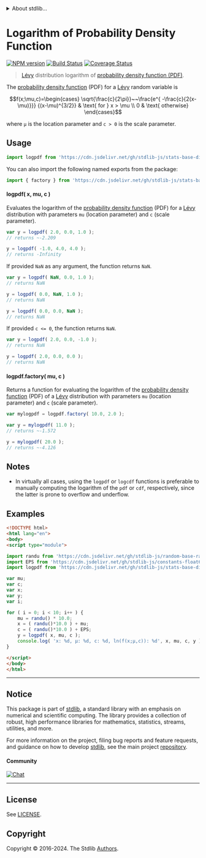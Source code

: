 <!--

@license Apache-2.0

Copyright (c) 2018 The Stdlib Authors.

Licensed under the Apache License, Version 2.0 (the "License");
you may not use this file except in compliance with the License.
You may obtain a copy of the License at

   http://www.apache.org/licenses/LICENSE-2.0

Unless required by applicable law or agreed to in writing, software
distributed under the License is distributed on an "AS IS" BASIS,
WITHOUT WARRANTIES OR CONDITIONS OF ANY KIND, either express or implied.
See the License for the specific language governing permissions and
limitations under the License.

-->


<details>
  <summary>
    About stdlib...
  </summary>
  <p>We believe in a future in which the web is a preferred environment for numerical computation. To help realize this future, we've built stdlib. stdlib is a standard library, with an emphasis on numerical and scientific computation, written in JavaScript (and C) for execution in browsers and in Node.js.</p>
  <p>The library is fully decomposable, being architected in such a way that you can swap out and mix and match APIs and functionality to cater to your exact preferences and use cases.</p>
  <p>When you use stdlib, you can be absolutely certain that you are using the most thorough, rigorous, well-written, studied, documented, tested, measured, and high-quality code out there.</p>
  <p>To join us in bringing numerical computing to the web, get started by checking us out on <a href="https://github.com/stdlib-js/stdlib">GitHub</a>, and please consider <a href="https://opencollective.com/stdlib">financially supporting stdlib</a>. We greatly appreciate your continued support!</p>
</details>

# Logarithm of Probability Density Function

[![NPM version][npm-image]][npm-url] [![Build Status][test-image]][test-url] [![Coverage Status][coverage-image]][coverage-url] <!-- [![dependencies][dependencies-image]][dependencies-url] -->

> [Lévy][levy-distribution] distribution logarithm of [probability density function (PDF)][pdf].

<section class="intro">

The [probability density function][pdf] (PDF) for a [Lévy][levy-distribution] random variable is

<!-- <equation class="equation" label="eq:levy_pdf" align="center" raw="f(x;\mu,c)=\begin{cases} \sqrt{\frac{c}{2\pi}}~~\frac{e^{ -\frac{c}{2(x-\mu)}}} {(x-\mu)^{3/2}} & \text{ for } x > \mu \\ 0 & \text{ otherwise} \end{cases}" alt="Probability density function (PDF) for a Lévy distribution."> -->

```math
f(x;\mu,c)=\begin{cases} \sqrt{\frac{c}{2\pi}}~~\frac{e^{ -\frac{c}{2(x-\mu)}}} {(x-\mu)^{3/2}} & \text{ for } x > \mu \\ 0 & \text{ otherwise} \end{cases}
```

<!-- <div class="equation" align="center" data-raw-text="f(x;\mu,c)=\begin{cases} \sqrt{\frac{c}{2\pi}}~~\frac{e^{ -\frac{c}{2(x-\mu)}}} {(x-\mu)^{3/2}} &amp; \text{ for } x &gt; \mu \\ 0 &amp; \text{ otherwise} \end{cases}" data-equation="eq:levy_pdf">
    <img src="https://cdn.jsdelivr.net/gh/stdlib-js/stdlib@51534079fef45e990850102147e8945fb023d1d0/lib/node_modules/@stdlib/stats/base/dists/levy/logpdf/docs/img/equation_levy_pdf.svg" alt="Probability density function (PDF) for a Lévy distribution.">
    <br>
</div> -->

<!-- </equation> -->

where `μ` is the location parameter and `c > 0` is the scale parameter.

</section>

<!-- /.intro -->



<section class="usage">

## Usage

```javascript
import logpdf from 'https://cdn.jsdelivr.net/gh/stdlib-js/stats-base-dists-levy-logpdf@esm/index.mjs';
```

You can also import the following named exports from the package:

```javascript
import { factory } from 'https://cdn.jsdelivr.net/gh/stdlib-js/stats-base-dists-levy-logpdf@esm/index.mjs';
```

#### logpdf( x, mu, c )

Evaluates the logarithm of the [probability density function][pdf] (PDF) for a [Lévy][levy-distribution] distribution with parameters `mu` (location parameter) and `c` (scale parameter).

```javascript
var y = logpdf( 2.0, 0.0, 1.0 );
// returns ~-2.209

y = logpdf( -1.0, 4.0, 4.0 );
// returns -Infinity
```

If provided `NaN` as any argument, the function returns `NaN`.

```javascript
var y = logpdf( NaN, 0.0, 1.0 );
// returns NaN

y = logpdf( 0.0, NaN, 1.0 );
// returns NaN

y = logpdf( 0.0, 0.0, NaN );
// returns NaN
```

If provided `c <= 0`, the function returns `NaN`.

```javascript
var y = logpdf( 2.0, 0.0, -1.0 );
// returns NaN

y = logpdf( 2.0, 0.0, 0.0 );
// returns NaN
```

#### logpdf.factory( mu, c )

Returns a function for evaluating the logarithm of the [probability density function][pdf] (PDF) of a [Lévy][levy-distribution] distribution with parameters `mu` (location parameter) and `c` (scale parameter).

```javascript
var mylogpdf = logpdf.factory( 10.0, 2.0 );

var y = mylogpdf( 11.0 );
// returns ~-1.572

y = mylogpdf( 20.0 );
// returns ~-4.126
```

</section>

<!-- /.usage -->

<section class="notes">

## Notes

-   In virtually all cases, using the `logpdf` or `logcdf` functions is preferable to manually computing the logarithm of the `pdf` or `cdf`, respectively, since the latter is prone to overflow and underflow.

</section>

<!-- /.notes -->

<section class="examples">

## Examples

<!-- eslint no-undef: "error" -->

```html
<!DOCTYPE html>
<html lang="en">
<body>
<script type="module">

import randu from 'https://cdn.jsdelivr.net/gh/stdlib-js/random-base-randu@esm/index.mjs';
import EPS from 'https://cdn.jsdelivr.net/gh/stdlib-js/constants-float64-eps@esm/index.mjs';
import logpdf from 'https://cdn.jsdelivr.net/gh/stdlib-js/stats-base-dists-levy-logpdf@esm/index.mjs';

var mu;
var c;
var x;
var y;
var i;

for ( i = 0; i < 10; i++ ) {
    mu = randu() * 10.0;
    x = ( randu()*10.0 ) + mu;
    c = ( randu()*10.0 ) + EPS;
    y = logpdf( x, mu, c );
    console.log( 'x: %d, µ: %d, c: %d, ln(f(x;µ,c)): %d', x, mu, c, y );
}

</script>
</body>
</html>
```

</section>

<!-- /.examples -->

<!-- Section for related `stdlib` packages. Do not manually edit this section, as it is automatically populated. -->

<section class="related">

</section>

<!-- /.related -->

<!-- Section for all links. Make sure to keep an empty line after the `section` element and another before the `/section` close. -->


<section class="main-repo" >

* * *

## Notice

This package is part of [stdlib][stdlib], a standard library with an emphasis on numerical and scientific computing. The library provides a collection of robust, high performance libraries for mathematics, statistics, streams, utilities, and more.

For more information on the project, filing bug reports and feature requests, and guidance on how to develop [stdlib][stdlib], see the main project [repository][stdlib].

#### Community

[![Chat][chat-image]][chat-url]

---

## License

See [LICENSE][stdlib-license].


## Copyright

Copyright &copy; 2016-2024. The Stdlib [Authors][stdlib-authors].

</section>

<!-- /.stdlib -->

<!-- Section for all links. Make sure to keep an empty line after the `section` element and another before the `/section` close. -->

<section class="links">

[npm-image]: http://img.shields.io/npm/v/@stdlib/stats-base-dists-levy-logpdf.svg
[npm-url]: https://npmjs.org/package/@stdlib/stats-base-dists-levy-logpdf

[test-image]: https://github.com/stdlib-js/stats-base-dists-levy-logpdf/actions/workflows/test.yml/badge.svg?branch=main
[test-url]: https://github.com/stdlib-js/stats-base-dists-levy-logpdf/actions/workflows/test.yml?query=branch:main

[coverage-image]: https://img.shields.io/codecov/c/github/stdlib-js/stats-base-dists-levy-logpdf/main.svg
[coverage-url]: https://codecov.io/github/stdlib-js/stats-base-dists-levy-logpdf?branch=main

<!--

[dependencies-image]: https://img.shields.io/david/stdlib-js/stats-base-dists-levy-logpdf.svg
[dependencies-url]: https://david-dm.org/stdlib-js/stats-base-dists-levy-logpdf/main

-->

[chat-image]: https://img.shields.io/gitter/room/stdlib-js/stdlib.svg
[chat-url]: https://app.gitter.im/#/room/#stdlib-js_stdlib:gitter.im

[stdlib]: https://github.com/stdlib-js/stdlib

[stdlib-authors]: https://github.com/stdlib-js/stdlib/graphs/contributors

[umd]: https://github.com/umdjs/umd
[es-module]: https://developer.mozilla.org/en-US/docs/Web/JavaScript/Guide/Modules

[deno-url]: https://github.com/stdlib-js/stats-base-dists-levy-logpdf/tree/deno
[deno-readme]: https://github.com/stdlib-js/stats-base-dists-levy-logpdf/blob/deno/README.md
[umd-url]: https://github.com/stdlib-js/stats-base-dists-levy-logpdf/tree/umd
[umd-readme]: https://github.com/stdlib-js/stats-base-dists-levy-logpdf/blob/umd/README.md
[esm-url]: https://github.com/stdlib-js/stats-base-dists-levy-logpdf/tree/esm
[esm-readme]: https://github.com/stdlib-js/stats-base-dists-levy-logpdf/blob/esm/README.md
[branches-url]: https://github.com/stdlib-js/stats-base-dists-levy-logpdf/blob/main/branches.md

[stdlib-license]: https://raw.githubusercontent.com/stdlib-js/stats-base-dists-levy-logpdf/main/LICENSE

[levy-distribution]: https://en.wikipedia.org/wiki/L%C3%A9vy_distribution

[pdf]: https://en.wikipedia.org/wiki/Probability_density_function

</section>

<!-- /.links -->
